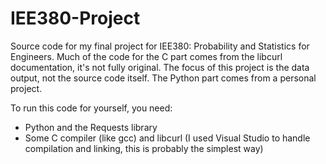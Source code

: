 # IEE380-Project
Source code for my final project for IEE380: Probability and Statistics for Engineers. Much of the code for the C part comes from the libcurl documentation, it's not fully original. The focus of this project is the data output, not the source code itself. The Python part comes from a personal project.

To run this code for yourself, you need:
- Python and the Requests library
- Some C compiler (like gcc) and libcurl (I used Visual Studio to handle compilation and linking, this is probably the simplest way)
